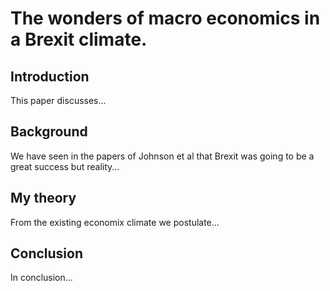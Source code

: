 
# The wonders of macro economics in a Brexit climate.

## Introduction

This paper discusses...

## Background

We have seen in the papers of Johnson et al that Brexit was going to be a great success but reality...

## My theory

From the existing economix climate we postulate...

## Conclusion

In conclusion...
